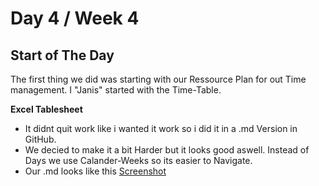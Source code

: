 # Day 4 / Week 4

## Start of The Day
The first thing we did was starting with our Ressource Plan for out Time management. I "Janis" started with the Time-Table.

**Excel Tablesheet** 
- It didnt quit work like i wanted it work so i did it in a .md Version in GitHub.
- We decied to make it a bit Harder but it looks good aswell. Instead of Days we use Calander-Weeks so its easier to Navigate.
- Our .md looks like this
[Screenshot](/99_Media/.md)
